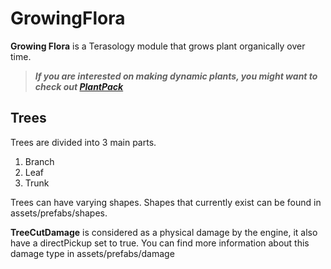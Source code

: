GrowingFlora
============
**Growing Flora** is a Terasology module that grows plant organically over time.

> ***If you are interested on making dynamic plants, you might want to check out [PlantPack](https://github.com/Terasology/PlantPack)***

Trees
-------
Trees are divided into 3 main parts.
1. Branch
2. Leaf
3. Trunk

Trees can have varying shapes. Shapes that currently exist can be found in assets/prefabs/shapes.

**TreeCutDamage** is considered as a physical damage by the engine, it also have a directPickup set to true. You can find more information about this damage type in assets/prefabs/damage
